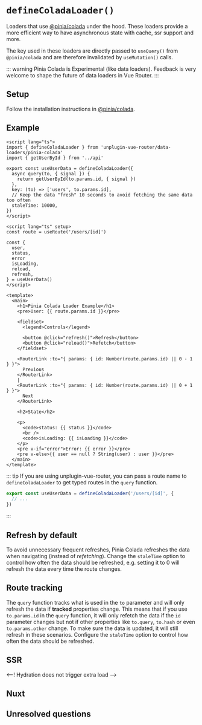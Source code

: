 # `defineColadaLoader()`

Loaders that use [@pinia/colada](https://github.com/posva/pinia-colada) under the hood. These loaders provide a more efficient way to have asynchronous state with cache, ssr support and more.

The key used in these loaders are directly passed to `useQuery()` from `@pinia/colada` and are therefore invalidated by `useMutation()` calls.

::: warning
Pinia Colada is Experimental (like data loaders). Feedback is very welcome to shape the future of data loaders in Vue Router.
:::

## Setup

Follow the installation instructions in [@pinia/colada](https://github.com/posva/pinia-colada).

## Example

<!--
TODO: example with twoslash when it works
// ---cut-start---
import 'unplugin-vue-router/client'
import './typed-router.d'
// ---cut-end---
// @moduleResolution: bundler
 -->

```vue
<script lang="ts">
import { defineColadaLoader } from 'unplugin-vue-router/data-loaders/pinia-colada'
import { getUserById } from '../api'

export const useUserData = defineColadaLoader({
  async query(to, { signal }) {
    return getUserById(to.params.id, { signal })
  },
  key: (to) => ['users', to.params.id],
  // Keep the data "fresh" 10 seconds to avoid fetching the same data too often
  staleTime: 10000,
})
</script>

<script lang="ts" setup>
const route = useRoute('/users/[id]')

const {
  user,
  status,
  error
  isLoading,
  reload,
  refresh,
} = useUserData()
</script>

<template>
  <main>
    <h1>Pinia Colada Loader Example</h1>
    <pre>User: {{ route.params.id }}</pre>

    <fieldset>
      <legend>Controls</legend>

      <button @click="refresh()">Refresh</button>
      <button @click="reload()">Refetch</button>
    </fieldset>

    <RouterLink :to="{ params: { id: Number(route.params.id) || 0 - 1 } }">
      Previous
    </RouterLink>
    |
    <RouterLink :to="{ params: { id: Number(route.params.id) || 0 + 1 } }">
      Next
    </RouterLink>

    <h2>State</h2>

    <p>
      <code>status: {{ status }}</code>
      <br />
      <code>isLoading: {{ isLoading }}</code>
    </p>
    <pre v-if="error">Error: {{ error }}</pre>
    <pre v-else>{{ user == null ? String(user) : user }}</pre>
  </main>
</template>
```

<!-- TODO: add autocompletion to show all pinia colada options -->

::: tip
If you are using unplugin-vue-router, you can pass a route name to `defineColadaLoader` to get typed routes in the `query` function.

```ts
export const useUserData = defineColadaLoader('/users/[id]', {
  // ...
})
```

:::

## Refresh by default

To avoid unnecessary frequent refreshes, Pinia Colada refreshes the data when navigating (instead of _refetching_). Change the `staleTime` option to control how often the data should be refreshed, e.g. setting it to 0 will refresh the data every time the route changes.

## Route tracking

The `query` function tracks what is used in the `to` parameter and will only refresh the data if **tracked** properties change. This means that if you use `to.params.id` in the `query` function, it will only refetch the data if the `id` parameter changes but not if other properties like `to.query`, `to.hash` or even `to.params.other` change. To make sure the data is updated, it will still refresh in these scenarios. Configure the `staleTime` option to control how often the data should be refreshed.

## SSR

<--!
Hydration does not trigger extra load
-->

## Nuxt

## Unresolved questions
